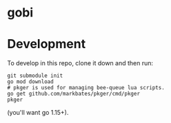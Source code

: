 gobi
====

# Development
To develop in this repo, clone it down and then run: 
```
git submodule init
go mod download
# pkger is used for managing bee-queue lua scripts.
go get github.com/markbates/pkger/cmd/pkger
pkger
```
(you'll want go 1.15+).
